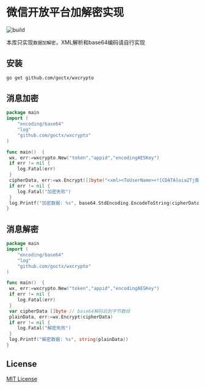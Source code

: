 # 微信开放平台加解密实现

![build](https://api.travis-ci.org/goctx/wxcrypto.svg?branch=master)

本库只实现`数据加解密`，XML解析和base64编码请自行实现

## 安装

```bash
go get github.com/goctx/wxcrypto
```

## 消息加密

```go
package main
import (
	"encoding/base64"
	"log"
	"github.com/goctx/wxcrypto"
)

func main()  {
 wx, err:=wxcrypto.New("token","appid","encodingAESKey")
 if err != nil {
    log.Fatal(err)
 }
 cipherData, err:=wx.Encrypt([]byte("<xml><ToUserName><![CDATA[oia2Tj我是中文jewbmiOUlr6X-1crbLOvLw]]></ToUserName><FromUserName><![CDATA[gh_7f083739789a]]></FromUserName><CreateTime>1407743423</CreateTime><MsgType><![CDATA[video]]></MsgType><Video><MediaId><![CDATA[eYJ1MbwPRJtOvIEabaxHs7TX2D-HV71s79GUxqdUkjm6Gs2Ed1KF3ulAOA9H1xG0]]></MediaId><Title><![CDATA[testCallBackReplyVideo]]></Title><Description><![CDATA[testCallBackReplyVideo]]></Description></Video></xml>"))
 if err != nil {
    log.Fatal("加密失败")
 }
 log.Printf("加密数据: %s", base64.StdEncoding.EncodeToString(cipherData))
}
```

## 消息解密

```go
package main
import (
	"encoding/base64"
	"log"
	"github.com/goctx/wxcrypto"
)

func main()  {
 wx, err:=wxcrypto.New("token","appid","encodingAESKey")
 if err != nil {
    log.Fatal(err)
 }
 var cipherData []byte // base64解码后到字节数组
 plainData, err:=wx.Encrypt(cipherData)
 if err != nil {
    log.Fatal("解密失败")
 }
 log.Printf("解密数据: %s", string(plainData))
}
```

## License

[MIT License](https://opensource.org/licenses/MIT)